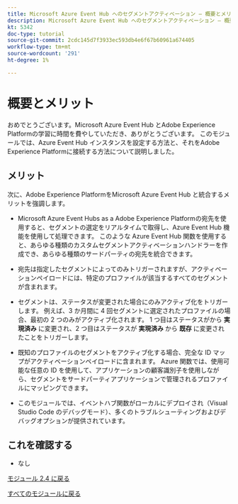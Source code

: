 ```yaml
---
title: Microsoft Azure Event Hub へのセグメントアクティベーション – 概要とメリット
description: Microsoft Azure Event Hub へのセグメントアクティベーション – 概要とメリット
kt: 5342
doc-type: tutorial
source-git-commit: 2cdc145d7f3933ec593db4e6f67b60961a674405
workflow-type: tm+mt
source-wordcount: '291'
ht-degree: 1%

---
```


# 概要とメリット

おめでとうございます。Microsoft Azure Event Hub とAdobe Experience Platformの学習に時間を費やしていただき、ありがとうございます。
このモジュールでは、Azure Event Hub インスタンスを設定する方法と、それをAdobe Experience Platformに接続する方法について説明しました。

## メリット

次に、Adobe Experience PlatformをMicrosoft Azure Event Hub と統合するメリットを強調します。

- Microsoft Azure Event Hubs as a Adobe Experience Platformの宛先を使用すると、セグメントの選定をリアルタイムで取得し、Azure Event Hub 機能を使用して処理できます。 このような Azure Event Hub 関数を使用すると、あらゆる種類のカスタムセグメントアクティベーションハンドラーを作成でき、あらゆる種類のサードパーティの宛先を統合できます。

- 宛先は指定したセグメントによってのみトリガーされますが、アクティベーションペイロードには、特定のプロファイルが該当するすべてのセグメントが含まれます。

- セグメントは、ステータスが変更された場合にのみアクティブ化をトリガーします。 例えば、3 か月間に 4 回セグメントに選定されたプロファイルの場合、最初の 2 つのみがアクティブ化されます。 1 つ目はステータスがから **実現済み** に変更され、2 つ目はステータスが **実現済み** から **既存** に変更されたことをトリガーします。

- 既知のプロファイルのセグメントをアクティブ化する場合、完全な ID マップがアクティベーションペイロードに含まれます。 Azure 関数では、使用可能な任意の ID を使用して、アプリケーションの顧客識別子を使用しながら、セグメントをサードパーティアプリケーションで管理されるプロファイルにマッピングできます。

- このモジュールでは、イベントハブ関数がローカルにデプロイされ（Visual Studio Code のデバッグモード）、多くのトラブルシューティングおよびデバッグオプションが提供されています。

## これを確認する

- なし

[モジュール 2.4 に戻る](./segment-activation-microsoft-azure-eventhub.md)

[すべてのモジュールに戻る](./../../../overview.md)
